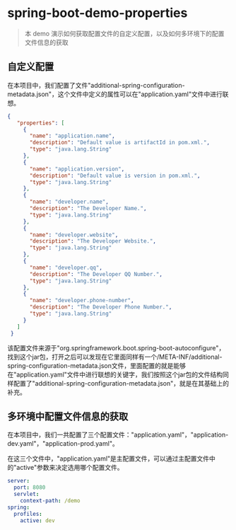 # spring-boot-demo-properties

> 本 demo 演示如何获取配置文件的自定义配置，以及如何多环境下的配置文件信息的获取

## 自定义配置

在本项目中，我们配置了文件"additional-spring-configuration-metadata.json"，这个文件中定义的属性可以在"application.yaml"文件中进行联想。

```json
{
   "properties": [
     {
       "name": "application.name",
       "description": "Default value is artifactId in pom.xml.",
       "type": "java.lang.String"
     },
     {
       "name": "application.version",
       "description": "Default value is version in pom.xml.",
       "type": "java.lang.String"
     },
     {
       "name": "developer.name",
       "description": "The Developer Name.",
       "type": "java.lang.String"
     },
     {
       "name": "developer.website",
       "description": "The Developer Website.",
       "type": "java.lang.String"
     },
     {
       "name": "developer.qq",
       "description": "The Developer QQ Number.",
       "type": "java.lang.String"
     },
     {
       "name": "developer.phone-number",
       "description": "The Developer Phone Number.",
       "type": "java.lang.String"
     }
   ]
 }
```

该配置文件来源于"org.springframework.boot.spring-boot-autoconfigure"，找到这个jar包，打开之后可以发现在它里面同样有一个/META-INF/additional-spring-configuration-metadata.json文件，里面配置的就是能够在"application.yaml"文件中进行联想的关键字，我们按照这个jar包的文件结构同样配置了"additional-spring-configuration-metadata.json"，就是在其基础上的补充。

## 多环境中配置文件信息的获取

在本项目中，我们一共配置了三个配置文件："application.yaml"，"application-dev.yaml"，"application-prod.yaml"。

在这三个文件中，"application.yaml"是主配置文件，可以通过主配置文件中的"active"参数来决定选用哪个配置文件。

```yaml
server:
  port: 8080
  servlet:
    context-path: /demo
spring:
  profiles:
    active: dev
```